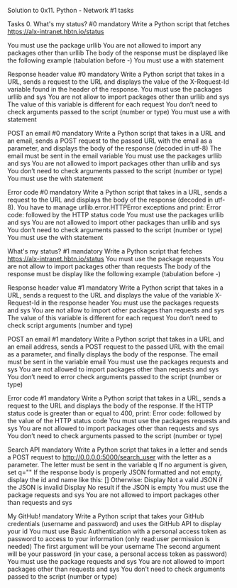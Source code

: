 Solution to 0x11. Python - Network #1 tasks

Tasks 0. What's my status? #0 mandatory Write a Python script that fetches https://alx-intranet.hbtn.io/status

You must use the package urllib You are not allowed to import any packages other than urllib The body of the response must be displayed like the following example (tabulation before -) You must use a with statement

Response header value #0 mandatory Write a Python script that takes in a URL, sends a request to the URL and displays the value of the X-Request-Id variable found in the header of the response.
You must use the packages urllib and sys You are not allow to import packages other than urllib and sys The value of this variable is different for each request You don’t need to check arguments passed to the script (number or type) You must use a with statement

POST an email #0 mandatory Write a Python script that takes in a URL and an email, sends a POST request to the passed URL with the email as a parameter, and displays the body of the response (decoded in utf-8)
The email must be sent in the email variable You must use the packages urllib and sys You are not allowed to import packages other than urllib and sys You don’t need to check arguments passed to the script (number or type) You must use the with statement

Error code #0 mandatory Write a Python script that takes in a URL, sends a request to the URL and displays the body of the response (decoded in utf-8).
You have to manage urllib.error.HTTPError exceptions and print: Error code: followed by the HTTP status code You must use the packages urllib and sys You are not allowed to import other packages than urllib and sys You don’t need to check arguments passed to the script (number or type) You must use the with statement

What's my status? #1 mandatory Write a Python script that fetches https://alx-intranet.hbtn.io/status
You must use the package requests You are not allow to import packages other than requests The body of the response must be display like the following example (tabulation before -)

Response header value #1 mandatory Write a Python script that takes in a URL, sends a request to the URL and displays the value of the variable X-Request-Id in the response header
You must use the packages requests and sys You are not allow to import other packages than requests and sys The value of this variable is different for each request You don’t need to check script arguments (number and type)

POST an email #1 mandatory Write a Python script that takes in a URL and an email address, sends a POST request to the passed URL with the email as a parameter, and finally displays the body of the response.
The email must be sent in the variable email You must use the packages requests and sys You are not allowed to import packages other than requests and sys You don’t need to error check arguments passed to the script (number or type)

Error code #1 mandatory Write a Python script that takes in a URL, sends a request to the URL and displays the body of the response.
If the HTTP status code is greater than or equal to 400, print: Error code: followed by the value of the HTTP status code You must use the packages requests and sys You are not allowed to import packages other than requests and sys You don’t need to check arguments passed to the script (number or type)

Search API mandatory Write a Python script that takes in a letter and sends a POST request to http://0.0.0.0:5000/search_user with the letter as a parameter.
The letter must be sent in the variable q If no argument is given, set q="" If the response body is properly JSON formatted and not empty, display the id and name like this: [] Otherwise: Display Not a valid JSON if the JSON is invalid Display No result if the JSON is empty You must use the package requests and sys You are not allowed to import packages other than requests and sys

My GitHub! mandatory Write a Python script that takes your GitHub credentials (username and password) and uses the GitHub API to display your id
You must use Basic Authentication with a personal access token as password to access to your information (only read:user permission is needed) The first argument will be your username The second argument will be your password (in your case, a personal access token as password) You must use the package requests and sys You are not allowed to import packages other than requests and sys You don’t need to check arguments passed to the script (number or type)
